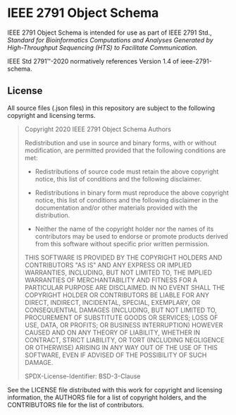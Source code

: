 # IEEE 2791 Object Schema

IEEE 2791 Object Schema is intended for use as part of IEEE 2791 Std., 
*Standard for Bioinformatics Computations and Analyses Generated by
High-Throughput Sequencing (HTS) to Facilitate Communication.*

IEEE Std 2791™-2020 normatively references Version 1.4 of ieee-2791-schema. 



## License

All source files (.json files) in this repository are subject to the
following copyright and licensing terms.

> Copyright 2020 IEEE 2791 Object Schema Authors
> 
> Redistribution and use in source and binary forms, with or without
> modification, are permitted provided that the following conditions are
> met:
> 
> * Redistributions of source code must retain the above copyright
>   notice, this list of conditions and the following disclaimer.
> 
> * Redistributions in binary form must reproduce the above copyright
>   notice, this list of conditions and the following disclaimer in the
>   documentation and/or other materials provided with the distribution.
> 
> * Neither the name of the copyright holder nor the names of its
>   contributors may be used to endorse or promote products derived from
>   this software without specific prior written permission.
> 
> THIS SOFTWARE IS PROVIDED BY THE COPYRIGHT HOLDERS AND CONTRIBUTORS
> "AS IS" AND ANY EXPRESS OR IMPLIED WARRANTIES, INCLUDING, BUT NOT
> LIMITED TO, THE IMPLIED WARRANTIES OF MERCHANTABILITY AND FITNESS FOR
> A PARTICULAR PURPOSE ARE DISCLAIMED. IN NO EVENT SHALL THE COPYRIGHT
> HOLDER OR CONTRIBUTORS BE LIABLE FOR ANY DIRECT, INDIRECT, INCIDENTAL,
> SPECIAL, EXEMPLARY, OR CONSEQUENTIAL DAMAGES (INCLUDING, BUT NOT
> LIMITED TO, PROCUREMENT OF SUBSTITUTE GOODS OR SERVICES; LOSS OF USE,
> DATA, OR PROFITS; OR BUSINESS INTERRUPTION) HOWEVER CAUSED AND ON ANY
> THEORY OF LIABILITY, WHETHER IN CONTRACT, STRICT LIABILITY, OR TORT
> (INCLUDING NEGLIGENCE OR OTHERWISE) ARISING IN ANY WAY OUT OF THE USE
> OF THIS SOFTWARE, EVEN IF ADVISED OF THE POSSIBILITY OF SUCH DAMAGE.
> 
> SPDX-License-Identifier: BSD-3-Clause



See the LICENSE file distributed with this work for copyright and
licensing information, the AUTHORS file for a list of copyright
holders, and the CONTRIBUTORS file for the list of contributors.
